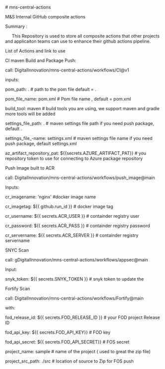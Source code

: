 \# mns-central-actions

M&amp;S Internal GitHub composite actions

Summary :

`	`This Repository is used to store all composite actions that other projects and applicaiton teams can use to enhance their github actions pipeline.

List of Actions and link to use


CI maven Build and Package Push:

call:  DigitalInnovation/mns-central-actions/workflows/CI@v1

inputs:

pom\_path: . 				# path to the pom file default = .

pom\_file\_name: pom.xml 	# Pom file name , default = pom.xml

build\_tool: maven 		# build tools you are using, we support maven and gradle more tools will be added

settings\_file\_path: . 	# maven settings file path if you need push package, default .

settings\_file\_-name: settings.xml 	# maven settings file name if you need push package, default settings.xml

az\_artifact\_repository\_pat: ${{secrets.AZURE\_ARTIFACT\_PAT}} 	# you repository token to use for connecting to Azure package repository

Push Image built to ACR

call: DigitalInnovation/mns-central-actions/workflows/push\_image@main

Inputs:

cr\_imagename: 'nginx'  					#docker image name

cr\_imagetag: ${{ github.run\_id }} 		# docker image tag

cr\_username: ${{ secrets.ACR\_USER }} 		# containder registry user

cr\_password: ${{ secrets.ACR\_PASS }} 		# containder registry password

cr\_servername: ${{ secrets.ACR\_SERVER }} 	# containder registry servername

SNYC Scan

call: gDigitalInnovation/mns-central-actions/workflows/appsec@main

Input:

snyk\_token: ${{ secrets.SNYK\_TOKEN }} 	# snyk token to update the

Fortify Scan

call: DigitalInnovation/mns-central-actions/workflows/Fortify@main

with:

fod\_release\_id: ${{ secrets.FOD\_RELEASE\_ID }} 	# your FOD project Release ID

fod\_api\_key: ${{ secrets.FOD\_API\_KEY}} 			# FOD key

fod\_api\_secret: ${{ secrets.FOD\_API\_SECRET}} 	# FOS secret

project\_name: sample  							# name of the project ( used to great the zip file)

project\_src\_path: ./src 						# location of source to Zip for FOS push

